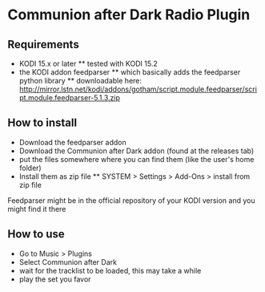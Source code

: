 # Communion after Dark Radio Plugin

## Requirements
* KODI 15.x or later
** tested with KODI 15.2
* the KODI addon feedparser
** which basically adds the feedparser python library
** downloadable here: http://mirror.lstn.net/kodi/addons/gotham/script.module.feedparser/script.module.feedparser-5.1.3.zip

## How to install 
* Download the feedparser addon
* Download the Communion after Dark addon (found at the releases tab)
* put the files somewhere where you can find them (like the user's home folder)
* Install them as zip file
** SYSTEM > Settings > Add-Ons > install from zip file 

Feedparser might be in the official repository of your KODI version and you might find it there

## How to use
* Go to Music > Plugins
* Select Communion after Dark
* wait for the tracklist to be loaded, this may take a while
* play the set you favor